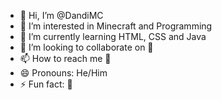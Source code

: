 - 👋 Hi, I’m @DandiMC
- 👀 I’m interested in Minecraft and Programming
- 🌱 I’m currently learning HTML, CSS and Java
- 💞️ I’m looking to collaborate on 🤔
- 📫 How to reach me 🤔
- 😄 Pronouns: He/Him
- ⚡ Fun fact: 🤔

<!---
DandiMC/DandiMC is a ✨ special ✨ repository because its `README.md` (this file) appears on your GitHub profile.
You can click the Preview link to take a look at your changes.
--->
